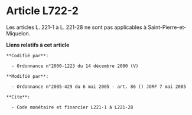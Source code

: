 # Article L722-2

Les articles L. 221-1 à L. 221-28 ne sont pas applicables à Saint-Pierre-et-Miquelon.

**Liens relatifs à cet article**

	**Codifié par**:

	  - Ordonnance n°2000-1223 du 14 décembre 2000 (V)

	**Modifié par**:

	  - Ordonnance n°2005-429 du 6 mai 2005 - art. 86 () JORF 7 mai 2005

	**Cite**:

	  - Code monétaire et financier L221-1 à L221-28
